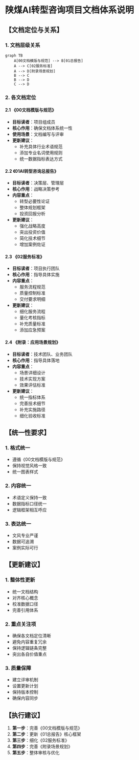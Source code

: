 # 陕煤AI转型咨询项目文档体系说明

## 【文档定位与关系】

### 1. 文档层级关系

```mermaid
graph TB
    A[00文档模版与规范] --> B[01总报告]
    A --> C[02服务标准]
    A --> D[附录场景规划]
    B --> C
    B --> D
    C --> D
```

### 2. 各文档定位

#### 2.1 《00文档模版与规范》
- **目标读者**：项目组成员
- **核心作用**：确保文档体系统一性
- **使用场景**：文档编写与评审
- **更新建议**：
  - 补充具体行业术语规范
  - 添加专业名词使用规则
  - 统一数据指标表达方式

#### 2.2 《01AI转型咨询总报告》
- **目标读者**：决策层、管理层
- **核心作用**：战略决策参考
- **内容重点**：
  - 转型必要性论证
  - 整体规划框架
  - 投资回报分析
- **更新建议**：
  - 强化战略高度
  - 突出投资价值
  - 简化技术细节
  - 增加案例佐证

#### 2.3 《02服务标准》
- **目标读者**：项目执行团队
- **核心作用**：指导具体实施
- **内容重点**：
  - 服务流程规范
  - 质量控制标准
  - 交付要求明细
- **更新建议**：
  - 细化服务流程
  - 量化考核指标
  - 补充质量标准
  - 添加应急预案

#### 2.4 《附录：应用场景规划》
- **目标读者**：技术团队、业务团队
- **核心作用**：指导具体落地
- **内容重点**：
  - 场景详细设计
  - 技术实现方案
  - 效果评估标准
- **更新建议**：
  - 统一指标体系
  - 完善技术细节
  - 补充实施路径
  - 细化验收标准

## 【统一性要求】

### 1. 格式统一
- 遵循《00文档模版与规范》
- 保持视觉风格一致
- 统一图表样式

### 2. 内容统一
- 术语定义保持一致
- 数据指标口径统一
- 逻辑框架相互呼应

### 3. 表达统一
- 文风专业严谨
- 数据可追溯
- 案例实际可行

## 【更新建议】

### 1. 整体性更新
- 统一文档结构
- 对齐核心概念
- 校准数据口径
- 完善引用体系

### 2. 重点关注项
- 确保各文档定位清晰
- 避免内容重复冗余
- 保持逻辑链条完整
- 突出各自价值重点

### 3. 质量保障
- 建立评审机制
- 设置更新计划
- 保持版本控制
- 确保内容同步

## 【执行建议】

1. **第一步**：完善《00文档模版与规范》
2. **第二步**：更新《01总报告》核心框架
3. **第三步**：细化《02服务标准》
4. **第四步**：完善《附录场景规划》
5. **第五步**：整体审核与优化 